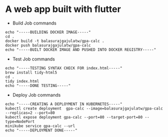 
# A web app built with flutter

- Build Job commands
```
echo "-----BUILDING DOCKER IMAGE-----"
cd .
docker build -t balasurajgajulatw/gpa-calc .
docker push balasurajgajulatw/gpa-calc
echo "-----BUILT DOCKER IMAGE AND PUSHED INTO DOCKER REGISTRY-----"
```

- Test Job commands
```
echo "-----TESTING SYNTAX CHECK FOR index.html-----"
brew install tidy-html5
cd .
tidy index.html
echo "-----DONE TESTING-----"
```

- Deploy Job commands
```
echo "-----CREATING A DEPLOYMENT IN KUBERNETES-----"
kubectl create deployment  gpa-calc --image=balasurajgajulatw/gpa-calc --replicas=2 --port=80
kubectl expose deployment gpa-calc --port=80 --target-port=80 --type=NodePort
minikube service gpa-calc --url
echo "-----DEPLOYMENT DONE-----"
```


